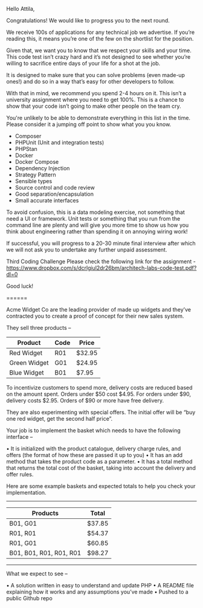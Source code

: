 Hello Attila,

Congratulations! We would like to progress you to the next round.

We receive 100s of applications for any technical job we advertise. If you’re reading this, it means you’re one of the few on the shortlist for the position.

Given that, we want you to know that we respect your skills and your time. This code test isn’t crazy hard and it’s not designed to see whether you’re willing to sacrifice entire days of your life for a shot at the job.

It is designed to make sure that you can solve problems (even made-up ones!) and do so in a way that’s easy for other developers to follow.

With that in mind, we recommend you spend 2-4 hours on it. This isn’t a university assignment where you need to get 100%. This is a chance to show that your code isn’t going to make other people on the team cry.

You're unlikely to be able to demonstrate everything in this list in the time.  Please consider it a jumping off point to show what you you know.

- Composer
- PHPUnit (Unit and integration tests)
- PHPStan
- Docker
- Docker Compose
- Dependency Injection
- Strategy Pattern
- Sensible types
- Source control and code review
- Good separation/encapsulation
- Small accurate interfaces

To avoid confusion, this is a data modeling exercise, not something that need a UI or framework. Unit tests or something that you run from the command line are plenty and will give you more time to show us how you think about engineering rather than spending it on annoying wiring work!

If successful, you will progress to a 20-30 minute final interview after which we will not ask you to undertake any further unpaid assessment.

Third Coding Challenge
Please check the following link for the assignment - https://www.dropbox.com/s/dcrlgiul2dr26bm/architech-labs-code-test.pdf?dl=0

Good luck!


======

Acme Widget Co are the leading provider of made up widgets and they’ve contracted you to
create a proof of concept for their new sales system.

They sell three products –

| Product      | Code | Price  |
|--------------|------|--------|
| Red Widget   | R01  | $32.95 |
| Green Widget | G01  | $24.95 |
| Blue Widget  | B01  | $7.95  |

To incentivize customers to spend more, delivery costs are reduced based on the amount
spent. Orders under $50 cost $4.95. For orders under $90, delivery costs $2.95. Orders of
$90 or more have free delivery.

They are also experimenting with special offers. The initial offer will be “buy one red widget,
get the second half price”.

Your job is to implement the basket which needs to have the following interface –

• It is initialized with the product catalogue, delivery charge rules, and offers (the
format of how these are passed it up to you)
• It has an add method that takes the product code as a parameter.
• It has a total method that returns the total cost of the basket, taking into account
the delivery and offer rules.

Here are some example baskets and expected totals to help you check your
implementation.

---------------------------------------
| Products                   | Total  |
|----------------------------|--------|
| B01, G01                   | $37.85 |
| R01, R01                   | $54.37 |
| R01, G01                   | $60.85 |
| B01, B01, R01, R01, R01    | $98.27 |
---------------------------------------

What we expect to see –

• A solution written in easy to understand and update PHP
• A README file explaining how it works and any assumptions you’ve made
• Pushed to a public Github repo